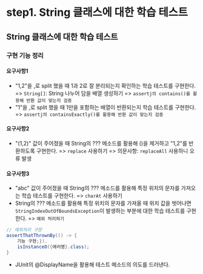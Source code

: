 step1. String 클래스에 대한 학습 테스트 
========================
String 클래스에 대한 학습 테스트 
----------------------

### 구현 기능 정리 
#### 요구사항1
- "1,2"을 ,로 split 했을 때 1과 2로 잘 분리되는지 확인하는 학습 테스트를 구현한다. 
    => `String[]`: String 나누어 담을 배열 생성하기 
    =>  `assertj의 contains()를 활용해 반환 값이 맞는지 검증`
- "1"을 ,로 split 했을 때 1만을 포함하는 배열이 반환되는지 학습 테스트를 구현한다.
    => `assertj의 containsExactly()를 활용해 반환 값이 맞는지 검증`

#### 요구사항2
- "(1,2)" 값이 주어졌을 때 String의 ??? 메소드를 활용해 ()을 제거하고 "1,2"를 반환하도록 구현한다.
    => `replace` 사용하기
    => 의문사항: `replaceAll` 사용하니 오류 발생

#### 요구사항3
- "abc" 값이 주어졌을 때 String의 ??? 메소드를 활용해 특정 위치의 문자를 가져오는 학습 테스트를 구현한다.
    => `charAt` 사용하기
- String의 ??? 메소드를 활용해 특정 위치의 문자를 가져올 때 위치 값을 벗어나면 `StringIndexOutOfBoundsException`이 발생하는 부분에 대한 학습 테스트를 구현한다.
    => `예외 처리하기`
```java
// 예외처리 구문
assertThatThrownBy(() -> {
    기능 구현;}).
    isInstanceO({에러명}.class);
}
```
- JUnit의 @DisplayName을 활용해 테스트 메소드의 의도를 드러낸다.
